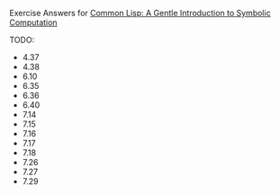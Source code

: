 Exercise Answers for [Common Lisp: A Gentle Introduction to Symbolic Computation](https://www.amazon.com/s/ref=nb_sb_noss?url=search-alias%3Daps&field-keywords=a+gentle+introduction+to+lisp)

TODO: 
* 4.37
* 4.38
* 6.10
* 6.35
* 6.36
* 6.40
* 7.14
* 7.15
* 7.16
* 7.17
* 7.18
* 7.26
* 7.27
* 7.29
